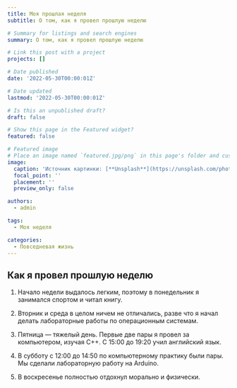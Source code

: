 ```yaml
---
title: Моя прошлая неделя
subtitle: О том, как я провел прошлую неделю

# Summary for listings and search engines
summary: О том, как я провел прошлую неделю

# Link this post with a project
projects: []

# Date published
date: '2022-05-30T00:00:01Z'

# Date updated
lastmod: '2022-05-30T00:00:01Z'

# Is this an unpublished draft?
draft: false

# Show this page in the Featured widget?
featured: false

# Featured image
# Place an image named `featured.jpg/png` in this page's folder and customize its options here.
image:
  caption: 'Источник картинки: [**Unsplash**](https://unsplash.com/photos/UitBgjz0Syw)'
  focal_point: ''
  placement: ''
  preview_only: false

authors:
  - admin

tags:
  - Моя неделя

categories:
  - Повседневая жизнь
---
```


## Как я провел прошлую неделю

1. Начало недели выдалось легким, поэтому в понедельник я занимался спортом и читал книгу.

2. Вторник и среда в целом ничем не отличались, разве что я начал делать лабораторные работы по операционным системам.

3. Пятница — тяжелый день. Первые две пары я провел за компьютером, изучая C++. C 15:00 до 19:20 учил английский язык.

4. В субботу с 12:00 до 14:50 по компьютерному практику были пары. Мы сделали лабораторную работу на Arduino.

5. В воскресенье полностью отдохнул морально и физически.
